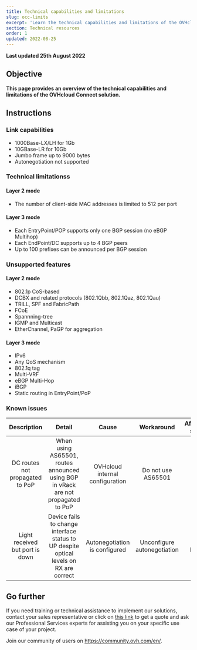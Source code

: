 ```yaml
---
title: Technical capabilities and limitations
slug: occ-limits
excerpt: 'Learn the technical capabilities and limitations of the OVHcloud Connect solution'
section: Technical resources
order: 1
updated: 2022-08-25
---
```


**Last updated 25th August 2022**

## Objective

**This page provides an overview of the technical capabilities and limitations of the OVHcloud Connect solution.**

## Instructions

### Link capabilities

- 1000Base-LX/LH for 1Gb
- 10GBase-LR for 10Gb
- Jumbo frame up to 9000 bytes
- Autonegotiation not supported

### Technical limitationss

#### Layer 2 mode

- The number of client-side MAC addresses is limited to 512 per port

#### Layer 3 mode

- Each EntryPoint/POP supports only one BGP session (no eBGP Multihop)
- Each EndPoint/DC supports up to 4 BGP peers
- Up to 100 prefixes can be announced per BGP session

### Unsupported features

#### Layer 2 mode

- 802.1p CoS-based
- DCBX and related protocols (802.1Qbb, 802.1Qaz, 802.1Qau)
- TRILL, SPF and FabricPath
- FCoE
- Spannning-tree
- IGMP and Multicast
- EtherChannel, PaGP for aggregation

#### Layer 3 mode

- IPv6
- Any QoS mechanism
- 802.1q tag
- Multi-VRF
- eBGP Multi-Hop
- iBGP
- Static routing in EntryPoint/PoP

### Known issues

| Description | Detail | Cause | Workaround | Affected sites |
|:-----:|:------:|:-----:|:----------:|:--------------:|
| DC routes not propagated to PoP | When using AS65501, routes announced using BGP in vRack are not propagated to PoP | OVHcloud internal configuration | Do not use AS65501 | ALL |
| Light received but port is down | Device fails to change interface status to UP despite optical levels on RX are correct | Autonegotiation is configured | Unconfigure autonegotiation | ALL PoPs |

## Go further

If you need training or technical assistance to implement our solutions, contact your sales representative or click on [this link](https://www.ovhcloud.com/en-sg/professional-services/) to get a quote and ask our Professional Services experts for assisting you on your specific use case of your project.

Join our community of users on <https://community.ovh.com/en/>.
